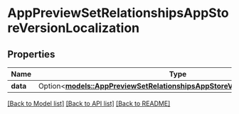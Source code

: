 # AppPreviewSetRelationshipsAppStoreVersionLocalization

## Properties

Name | Type | Description | Notes
------------ | ------------- | ------------- | -------------
**data** | Option<[**models::AppPreviewSetRelationshipsAppStoreVersionLocalizationData**](AppPreviewSet_relationships_appStoreVersionLocalization_data.md)> |  | [optional]

[[Back to Model list]](../README.md#documentation-for-models) [[Back to API list]](../README.md#documentation-for-api-endpoints) [[Back to README]](../README.md)


